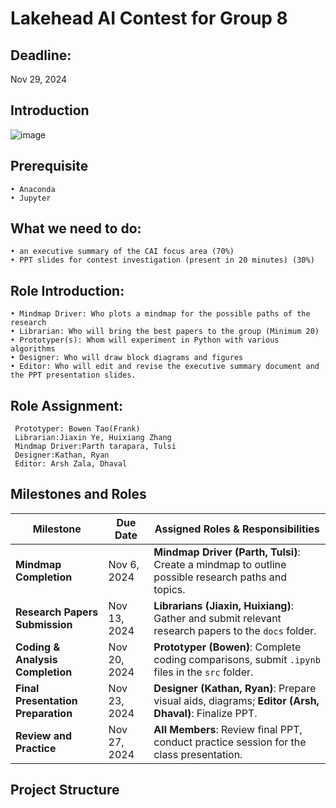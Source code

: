 # Lakehead AI Contest for Group 8

## Deadline:
Nov 29, 2024

## Introduction

![image](https://github.com/user-attachments/assets/eaf2bb04-af46-4595-b7e9-071114d2ce57)



## Prerequisite
	• Anaconda
	• Jupyter

## What we need to do:
	• an executive summary of the CAI focus area (70%)
	• PPT slides for contest investigation (present in 20 minutes) (30%)
	

## Role Introduction:
	• Mindmap Driver: Who plots a mindmap for the possible paths of the research
	• Librarian: Who will bring the best papers to the group (Minimum 20)
	• Prototyper(s): Whom will experiment in Python with various algorithms
	• Designer: Who will draw block diagrams and figures
	• Editor: Who will edit and revise the executive summary document and the PPT presentation slides.

 ## Role Assignment:
	 Prototyper: Bowen Tao(Frank)
	 Librarian:Jiaxin Ye, Huixiang Zhang
	 Mindmap Driver:Parth tarapara, Tulsi
	 Designer:Kathan, Ryan
	 Editor: Arsh Zala, Dhaval



## Milestones and Roles

| **Milestone**                   | **Due Date**     | **Assigned Roles & Responsibilities**                                                                 |
|---------------------------------|------------------|------------------------------------------------------------------------------------------------------|
| **Mindmap Completion**          | Nov 6, 2024     | **Mindmap Driver (Parth, Tulsi)**: Create a mindmap to outline possible research paths and topics.   |
| **Research Papers Submission**  | Nov 13, 2024     | **Librarians (Jiaxin, Huixiang)**: Gather and submit relevant research papers to the `docs` folder. |
| **Coding & Analysis Completion**| Nov 20, 2024    | **Prototyper (Bowen)**: Complete coding comparisons, submit `.ipynb` files in the `src` folder.      |
| **Final Presentation Preparation** | Nov 23, 2024 | **Designer (Kathan, Ryan)**: Prepare visual aids, diagrams; **Editor (Arsh, Dhaval)**: Finalize PPT.|
| **Review and Practice**         | Nov 27, 2024    | **All Members**: Review final PPT, conduct practice session for the class presentation.             |

## Project Structure

